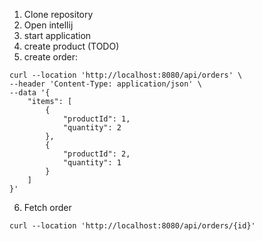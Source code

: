 1. Clone repository
2. Open intellij
3. start application
4. create product (TODO)
5. create order:

```
curl --location 'http://localhost:8080/api/orders' \
--header 'Content-Type: application/json' \
--data '{
    "items": [
        {
            "productId": 1,
            "quantity": 2
        },
        {
            "productId": 2,
            "quantity": 1
        }
    ]
}'
```

6. Fetch order

```
curl --location 'http://localhost:8080/api/orders/{id}'
```
